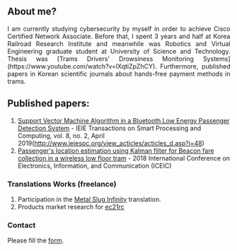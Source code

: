 ## About me?

<div style="text-align: justify">I am currently studying cybersecurity by myself in order to achieve Cisco Certified Network Associate. Before that, I spent 3 years and half at Korea Railroad Research Institute and meanwhile was Robotics and Virtual Engineering graduate student at University of Science and Technology. Thesis was [Trams Drivers' Drowsiness Monitoring Systems](https://www.youtube.com/watch?v=lXqtiZpZhCY). Furthermore, published papers in Korean scientific journals about hands-free payment methods in trams.</div>

## Published papers:
  1. [Support Vector Machine Algorithm in a Bluetooth Low Energy Passenger Detection System]() - IEIE Transactions on Smart Processing and Computing, vol. 8, no. 2, April 2019(http://www.ieiespc.org/view_acticles/acticles_d.asp?j=48)
  2. [Passenger's location estimation using Kalman filter for Beacon fare collection in a wireless low floor tram](https://ieeexplore.ieee.org/document/8330712) - 2018 International Conference on Electronics, Information, and Communication (ICEIC)

### Translations Works (freelance)
  1. Participation in the [Metal Slug Infinity](https://play.google.com/store/apps/details?id=com.ekkorr.msf&hl=pt_BR) translation.
  2. Products market research for [ec21rc](http://www.ec21rnc.com/) 

### Contact

Please fill the [form](/contact.md).
